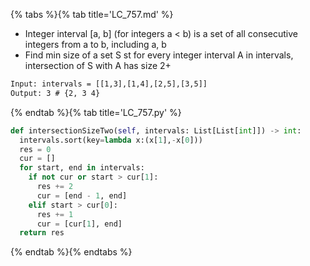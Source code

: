 {% tabs %}{% tab title='LC_757.md' %}

* Integer interval [a, b] (for integers a < b) is a set of all consecutive integers from a to b, including a, b
* Find min size of a set S st for every integer interval A in intervals, intersection of S with A has size 2+

```txt
Input: intervals = [[1,3],[1,4],[2,5],[3,5]]
Output: 3 # {2, 3 4}
```

{% endtab %}{% tab title='LC_757.py' %}

```py
def intersectionSizeTwo(self, intervals: List[List[int]]) -> int:
  intervals.sort(key=lambda x:(x[1],-x[0]))
  res = 0
  cur = []
  for start, end in intervals:
    if not cur or start > cur[1]:
      res += 2
      cur = [end - 1, end]
    elif start > cur[0]:
      res += 1
      cur = [cur[1], end]
  return res
```

{% endtab %}{% endtabs %}
